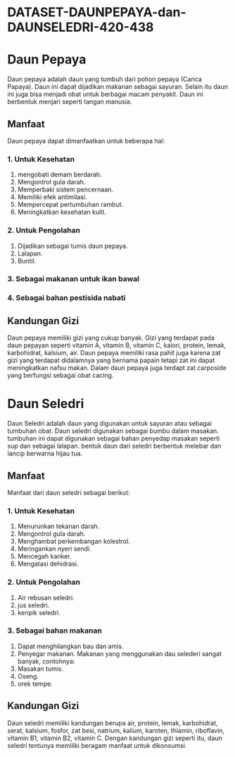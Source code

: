 # DATASET-DAUNPEPAYA-dan-DAUNSELEDRI-420-438

# Daun Pepaya
Daun pepaya adalah daun yang tumbuh dari pohon pepaya (Carica Papaya). Daun ini dapat dijadikan makanan sebagai sayuran. Selain itu daun ini juga bisa menjadi obat untuk berbagai macam penyakit. Daun ini berbentuk menjari seperti tangan manusia.
## Manfaat
Daun pepaya dapat dimanfaatkan untuk beberapa hal:
### 1. Untuk Kesehatan
1. mengobati demam berdarah.
2. Mengontrol gula darah.
3. Memperbaki sistem pencernaan.
4. Memiliki efek antimilasi.
5. Mempercepat pertumbuhan rambut.
6. Meningkatkan kesehatan kulit.
### 2. Untuk Pengolahan
1. Dijadikan sebagai tumis daun pepaya.
2. Lalapan.
3. Buntil.
### 3. Sebagai makanan untuk ikan bawal
### 4. Sebagai bahan pestisida nabati
## Kandungan Gizi
Daun pepaya memiliki gizi yang cukup banyak. Gizi yang terdapat pada daun pepayan seperti vitamin A, vitamin B, vitamin C, kalori, protein, lemak, karbohidrat, kalsium, air. Daun pepaya memiliki rasa pahit juga karena zat gizi yang terdapat didalamnya yang bernama papain tetapi zat ini dapat meningkatkan nafsu makan. Dalam daun pepaya juga terdapt zat carposide yang berfungsi sebagai obat cacing.
# Daun Seledri
Daun Seledri adalah daun yang digunakan untuk sayuran atau sebagai tumbuhan obat. Daun seledri digunakan sebagai bumbu dalam masakan. tumbuhan ini dapat digunakan sebagai bahan penyedap masakan seperti sup dan sebagai lalapan. bentuk daun dari seledri berbentuk melebar dan lancip berwarna hijau tua.
## Manfaat
Manfaat dari daun seledri sebagai berikut:
### 1. Untuk Kesehatan
1. Menurunkan tekanan darah.
2. Mengontrol gula darah.
3. Menghambat perkembangan kolestrol.
4. Meringankan nyeri sendi.
5. Mencegah kanker.
6. Mengatasi dehidrasi.
### 2. Untuk Pengolahan
1. Air rebusan seledri.
2. jus seledri.
3. keripik seledri.
### 3. Sebagai bahan makanan
1. Dapat menghilangkan bau dan amis.
2. Penyegar makanan.
Makanan yang menggunakan dau selederi sangat banyak, contohnya:
1. Masakan tumis.
2. Oseng.
3. orek tempe.
## Kandungan Gizi
Daun seledri memiliki kandungan berupa air, protein, lemak, karbohidrat, serat, kalsium, fosfor, zat besi, natrium, kalium, karoten, thiamin, riboflavin, vitamin B1, vitamin B2, vitamin C. Dengan kandungan gizi seperti itu, daun seledri tentunya memiliki beragam manfaat untuk dikonsumsi.
